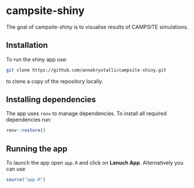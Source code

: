 
# campsite-shiny

<!-- badges: start -->
<!-- badges: end -->

The goal of campsite-shiny is to visualise results of CAMPSITE simulations.

## Installation

To run the shiny app use:

```bash
git clone https://github.com/annakrystalli/campsite-shiny.git
```

to clone a copy of the repository locally.

## Installing dependencies

The app uses `renv` to manage dependencies. To install all required dependencies run:

```r
renv::restore()
```

## Running the app

To launch the app open `app.R` and click on **Lanuch App**. Alternatively you can use 
```r
source("app.R")
```

